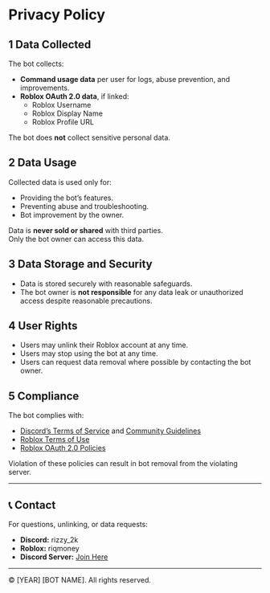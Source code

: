 # Privacy Policy

## 1 Data Collected

The bot collects:
- **Command usage data** per user for logs, abuse prevention, and improvements.
- **Roblox OAuth 2.0 data**, if linked:
  - Roblox Username
  - Roblox Display Name
  - Roblox Profile URL

The bot does **not** collect sensitive personal data.

## 2 Data Usage

Collected data is used only for:
- Providing the bot’s features.
- Preventing abuse and troubleshooting.
- Bot improvement by the owner.

Data is **never sold or shared** with third parties.  
Only the bot owner can access this data.

## 3 Data Storage and Security

- Data is stored securely with reasonable safeguards.
- The bot owner is **not responsible** for any data leak or unauthorized access despite reasonable precautions.

## 4 User Rights

- Users may unlink their Roblox account at any time.
- Users may stop using the bot at any time.
- Users can request data removal where possible by contacting the bot owner.

## 5 Compliance

The bot complies with:
- [Discord’s Terms of Service](https://discord.com/terms) and [Community Guidelines](https://discord.com/guidelines)
- [Roblox Terms of Use](https://en.help.roblox.com/hc/en-us/articles/203313410-Roblox-Terms-of-Use)
- [Roblox OAuth 2.0 Policies](https://create.roblox.com/docs/cloud/open-cloud/using-oauth)

Violation of these policies can result in bot removal from the violating server.

---

## 📞 Contact

For questions, unlinking, or data requests:

- **Discord:** rizzy_2k  
- **Roblox:** riqmoney  
- **Discord Server:** [Join Here](https://discord.gg/NhTAZbenF8)

---

© [YEAR] [BOT NAME]. All rights reserved.